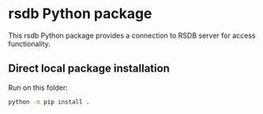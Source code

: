 # rsdb Python package

This rsdb Python package provides a connection to RSDB server for access functionality.


## Direct local package installation

Run on this folder:
```bash
python -m pip install .
```